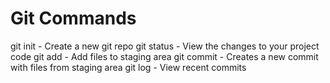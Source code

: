 # Git Commands

git init - Create a new git repo
git status - View the changes to your project code
git add - Add files to staging area
git commit - Creates a new commit with files from staging area 
git log - View recent commits 
